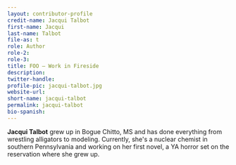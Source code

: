 ```yaml
---
layout: contributor-profile
credit-name: Jacqui Talbot
first-name: Jacqui
last-name: Talbot
file-as: t
role: Author
role-2:
role-3:
title: FOO — Work in Fireside
description: 
twitter-handle:
profile-pic: jacqui-talbot.jpg
website-url:
short-name: jacqui-talbot
permalink: jacqui-talbot
bio-spanish:
---
```

**Jacqui Talbot** grew up in Bogue Chitto, MS and has done everything from wrestling alligators to modeling. Currently, she's a nuclear chemist in southern Pennsylvania and working on her first novel, a YA horror set on the reservation where she grew up.
